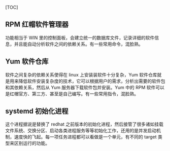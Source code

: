 [TOC]



## RPM 红帽软件管理器

功能相当于 WIN 里的控制面板，会建立统一的数据库文件，记录详细的软件信息，并且能自动分析软件之间的依赖关系。有一些常用命令，混脸熟。

## Yum 软件仓库

软件之间复杂的依赖关系使得在 linux 上安装装软件十分复杂，Yum 软件仓库就是用来降低软件安装复杂度的技术，它可以根据用户的需求，分析出需要的软件包和其依赖关系，然后从 Yum 服务器下载软件包并安装。Yum 中的 RPM 软件可以是红帽官方、第三方、甚至是自己编写。有一些常用指令，混脸熟。

## systemd 初始化进程

这个进程据说是替换了 redhat 之前版本的初始化进程，然后接管了很多诸如挂载文件系统、交换分区、启动各类进程服务等等初始化工作，还用的是并发启动机制，速度快的飞起。每一项任务进程都可以看做是一个单元，有不同的 target 类型来区别运行的功能。

